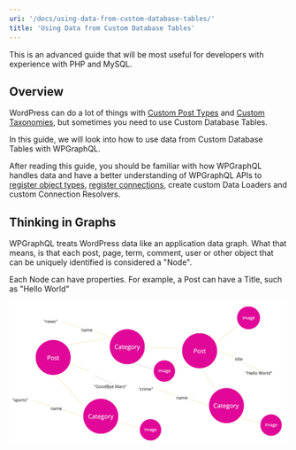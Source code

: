 ```yaml
---
uri: '/docs/using-data-from-custom-database-tables/'
title: 'Using Data from Custom Database Tables'
---
```


This is an advanced guide that will be most useful for developers with experience with PHP and MySQL.

## Overview

WordPress can do a lot of things with [Custom Post Types](/docs/custom-post-types/) and [Custom Taxonomies](/docs/custom-taxonomies/), but sometimes you need to use Custom Database Tables.

In this guide, we will look into how to use data from Custom Database Tables with WPGraphQL.

After reading this guide, you should be familiar with how WPGraphQL handles data and have a better understanding of WPGraphQL APIs to [register object types](/functions/register_graphql_object_type/), [register connections](/functions/register_graphql_connection/), create custom Data Loaders and custom Connection Resolvers.

## Thinking in Graphs

WPGraphQL treats WordPress data like an application data graph. What that means, is that each post, page, term, comment, user or other object that can be uniquely identified is considered a "Node".

Each Node can have properties. For example, a Post can have a Title, such as "Hello World"

![WordPress as an Application Data Graph](./application-data-graph.png)

